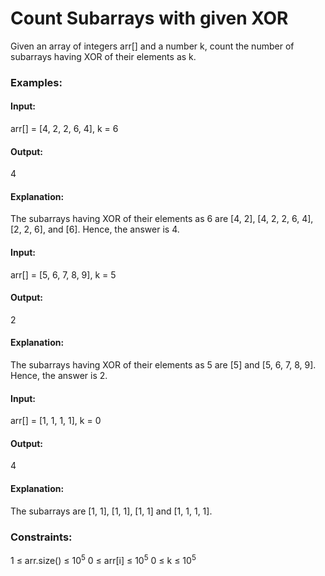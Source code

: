 # Count Subarrays with given XOR
Given an array of integers arr[] and a number k, count the number of subarrays having XOR of their elements as k.

### Examples: 
#### Input:
arr[] = [4, 2, 2, 6, 4], k = 6
#### Output:
4
#### Explanation: 
The subarrays having XOR of their elements as 6 are [4, 2], [4, 2, 2, 6, 4], [2, 2, 6], and [6]. Hence, the answer is 4.

#### Input:
arr[] = [5, 6, 7, 8, 9], k = 5
#### Output:
2
#### Explanation:
The subarrays having XOR of their elements as 5 are [5] and [5, 6, 7, 8, 9]. Hence, the answer is 2.

#### Input: 
arr[] = [1, 1, 1, 1], k = 0
#### Output: 
4
#### Explanation:
The subarrays are [1, 1], [1, 1], [1, 1] and [1, 1, 1, 1].

### Constraints:
1 ≤ arr.size() ≤ $`10^5`$
0 ≤ arr[i] ≤ $`10^5`$
0 ≤ k ≤ $`10^5`$
